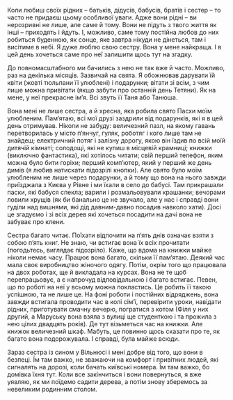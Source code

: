Коли любиш своїх рідних – батьків, дідусів, бабусів, братів і сестер – то часто не придаєш цьому особливої уваги. Адже 
вони рідні – ви нерозривні не лише, але саме й тому. Вони не підуть з твого життя як інші – приходять і йдуть. І, 
можливо, саме тому постійна любов до них робиться буденною, як сонце, яке завтра нікуди не дінеться, там і висітиме в 
небі. Я дуже люблю свою сестру. Вона у мене найкраща. І в цей день хочеться саме про неї залишити щось тут на згадку.

До повномасштабного ми бачились з нею не так вже й часто. Можливо, раз на декілька місяців. Зазвичай на свята. Я обожнював 
дарувати їй квіти (жовті тюльпани її улюблені) і подарунки; вітати зі всім, з чим лише можна привітати (якщо забути про 
останній день Тетяни). Як на мене, у неї прекрасне ім’я. Всі звуть її Таня або Танюша.

Вона мені не лише сестра, а й хресна, яка робила свято Пасхи моїм улюбленим. Пам‘ятаю, всі мої друзі заздрили від 
подарунків, які я в цей день отримував. Ніколи не забуду: величезний пазл, на якому гавань перетворилась у місто п‘янчуг, 
гуляк, роботяг і кого лише там не знайдеш; електричний потяг і залізну дорогу, якою він їздив по всій моїй дитячій кімнаті; 
солодощі, які не купиш в місцевій крамниці; книжки (виключно фантастика), які хотілось читати; свій перший телефон, яким 
можна було бити горіхи; перший комп’ютер, який у перший же день димів (я любив натискати підозрілі кнопки). Але свято 
було моїм улюбленим не лише через подарунки, а й тому що вона на нього завжди приїзджала з Києва у Рівне і ми їхали в село 
до бабусі. Там прикрашали паски, які бабуся спекла; варили і розмальовували крашанки; вечорами ловили хрущів (як би банально це 
не звучало, але у нас і справді вони гуділи над вишнями, які дід давним-давно посадив навколо хати). Досі це згадуємо і 
зі всіх дерев які хочеться посадити на дачі вона не забуває про клени.

Сестра багато читає. Поїхати відпочити на п‘ять днів означає взяти з собою п‘ять книг. Не знаю, чи встигає вона їх всіх 
прочитати (погодьтесь, виглядає підозріло). Каже, що вдома на книжки майже ніколи немає часу. Працює вона багато, скільки 
її пам‘ятаю. Деякий час мала своє виробництво жіночого одягу. Потім, окрім того що працювала на двох роботах, ще й викладала 
на курсах. Вона не те щоб перепрацьовує, а є напрочуд відповідальною і багато встигає. Певен, що по роботі на неї у всьому 
можна покластись. Це робить її такою успішною, та не лише це. На фоні роботи і постійних відряджень, вона завжди встигала 
проводити час в колі сім‘ї, перевірити уроки, навідати рідних, приготувати смачну вечерю, погратися з котом (Філя у них другий, 
а Маруську вона взяла з вулиці ще студенткою і та прожила з нею цілих двадцять років). Де тут візьметься час на книжки. Але 
книжок величезний шкаф. Мабуть, це повинно щось сказати про те, як багато вона подорожувала. І справді, була майже всюди.

Зараз сестра із сином у Вільнюсі і мені добре від того, що вони в безпеці. Їм там важко, не зважаючи на комфорт і 
привітних людей, які сигналять на дорозі, коли бачать київські номера. Їм там важко, бо домівка їхня тут. Коли все 
закінчиться і вони повернуться, я вже уявляю, як ми поїдемо садити дерева, а потім знову зберемось за невеликим родинним 
столом.